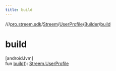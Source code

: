 ```yaml
---
title: build
---
```

//[<root>](../../../../../index.html)/[pro.streem.sdk](../../../index.html)/[Streem](../../index.html)/[UserProfile](../index.html)/[Builder](index.html)/[build](build.html)



# build



[androidJvm]\
fun [build](build.html)(): [Streem.UserProfile](../index.html)




